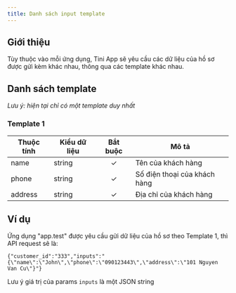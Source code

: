 ```yaml
---
title: Danh sách input template
---
```


## Giới thiệu

Tùy thuộc vào mỗi ứng dụng, Tini App sẽ yêu cầu các dữ liệu của hồ sơ được gửi kèm khác nhau, thông qua các template khác nhau.

## Danh sách template

_Lưu ý: hiện tại chỉ có một template duy nhất_

### Template 1

| Thuộc tính | Kiểu dữ liệu | Bắt buộc | Mô tả                        |
| ---------- | ------------ | :------: | ---------------------------- |
| name       | string       |    ✓     | Tên của khách hàng           |
| phone      | string       |    ✓     | Số điện thoại của khách hàng |
| address    | string       |    ✓     | Địa chỉ của khách hàng       |

## Ví dụ

Ứng dụng "app.test" được yêu cầu gửi dữ liệu của hồ sơ theo Template 1, thì API request sẽ là:

```
{"customer_id":"333","inputs":"{\"name\":\"John\",\"phone\":\"090123443\",\"address\":\"101 Nguyen Van Cu\"}"}
```

Lưu ý giá trị của params `inputs` là một JSON string

